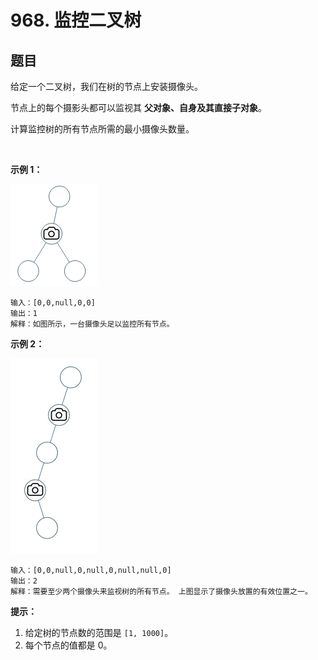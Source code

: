 # 968. 监控二叉树

## 题目

给定一个二叉树，我们在树的节点上安装摄像头。

节点上的每个摄影头都可以监视其 **父对象、自身及其直接子对象**。

计算监控树的所有节点所需的最小摄像头数量。

 

**示例 1：**

![bst_cameras_01](./img/bst_cameras_01.png)
```
输入：[0,0,null,0,0]
输出：1
解释：如图所示，一台摄像头足以监控所有节点。
```
**示例 2：**

![bst_cameras_01](./img/bst_cameras_02.png)
```
输入：[0,0,null,0,null,0,null,null,0]
输出：2
解释：需要至少两个摄像头来监视树的所有节点。 上图显示了摄像头放置的有效位置之一。
```
**提示：**

1. 给定树的节点数的范围是 `[1, 1000]`。
2. 每个节点的值都是 0。
